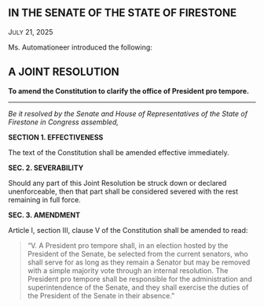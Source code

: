<!-- <div align="center"> -->

## IN THE SENATE OF THE STATE OF FIRESTONE

J<small>ULY</small> 21, 2025

Ms. Automationeer introduced the following:

## **A JOINT RESOLUTION**

**To amend the Constitution to clarify the office of President pro tempore.**

<!-- </div> -->

---

*Be it resolved by the Senate and House of Representatives of the State of Firestone in Congress assembled,*

**SECTION 1. EFFECTIVENESS**

The text of the Constitution shall be amended effective immediately.

**SEC. 2. SEVERABILITY**

Should any part of this Joint Resolution be struck down or declared unenforceable, then that part shall be considered severed with the rest remaining in full force.

**SEC. 3. AMENDMENT**

Article I, section III, clause V of the Constitution shall be amended to read:

> “V. A President pro tempore shall, in an election hosted by the President of the Senate, be selected from the current senators, who shall serve for as long as they remain a Senator but may be removed with a simple majority vote through an internal resolution. The President pro tempore shall be responsible for the administration and superintendence of the Senate, and they shall exercise the duties of the President of the Senate in their absence.”


